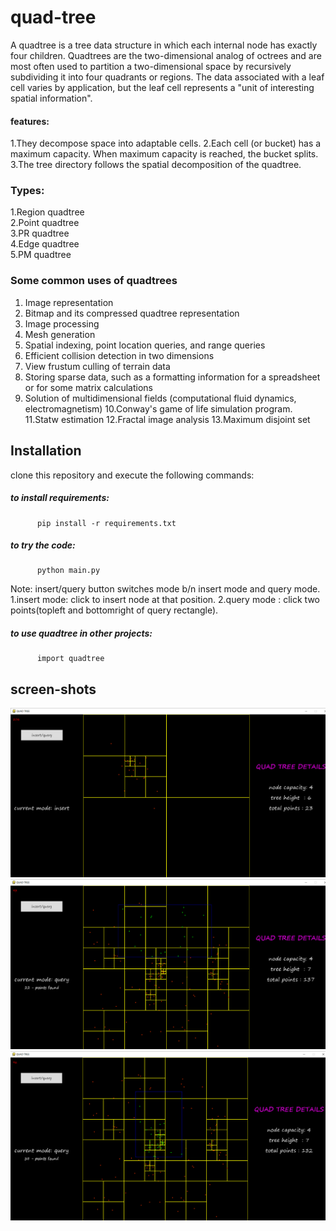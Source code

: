 # quad-tree
A quadtree is a tree data structure in which each internal node has exactly four children. Quadtrees are the two-dimensional analog of octrees and are most often used to partition a two-dimensional space by recursively subdividing it into four quadrants or regions. The data associated with a leaf cell varies by application, but the leaf cell represents a "unit of interesting spatial information".

#### features:
1.They decompose space into adaptable cells.
2.Each cell (or bucket) has a maximum capacity. When maximum capacity is reached, the bucket splits.
3.The tree directory follows the spatial decomposition of the quadtree.

### Types:
1.Region quadtree  
2.Point quadtree   
3.PR quadtree   
4.Edge quadtree  
5.PM quadtree  

### Some common uses of quadtrees
1. Image representation
2. Bitmap and its compressed quadtree representation
3. Image processing
4. Mesh generation
5. Spatial indexing, point location queries, and range queries
6. Efficient collision detection in two dimensions
7. View frustum culling of terrain data
8. Storing sparse data, such as a formatting information for a spreadsheet or for some matrix calculations 
9. Solution of multidimensional fields (computational fluid dynamics, electromagnetism)
10.Conway's game of life simulation program.
11.Statw estimation
12.Fractal image analysis
13.Maximum disjoint set

## Installation
clone this repository and execute the following commands:
   ##### to install requirements:
          pip install -r requirements.txt 
   ##### to try the code:
          python main.py
   Note:
   insert/query button switches mode b/n insert mode and query mode.
   1.insert mode: click to insert node at that position.
   2.query mode : click two points(topleft and bottomright of query rectangle).   
     
   ##### to use quadtree in other projects:
          import quadtree
          
## screen-shots
<img src="./screenshots/insert.png">
<img src="./screenshots/query.png">
<img src="./screenshots/query2.png">
